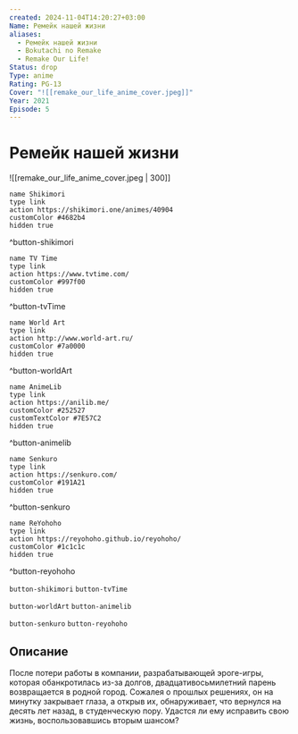 ```yaml
---
created: 2024-11-04T14:20:27+03:00
Name: Ремейк нашей жизни
aliases:
  - Ремейк нашей жизни
  - Bokutachi no Remake
  - Remake Our Life!
Status: drop
Type: anime
Rating: PG-13
Cover: "![[remake_our_life_anime_cover.jpeg]]"
Year: 2021
Episode: 5
---
```


# Ремейк нашей жизни

![[remake_our_life_anime_cover.jpeg | 300]]

```button
name Shikimori
type link
action https://shikimori.one/animes/40904
customColor #4682b4
hidden true
```
^button-shikimori

```button
name TV Time
type link
action https://www.tvtime.com/
customColor #997f00
hidden true
```
^button-tvTime

```button
name World Art
type link
action http://www.world-art.ru/
customColor #7a0000
hidden true
```
^button-worldArt

```button
name AnimeLib
type link
action https://anilib.me/
customColor #252527
customTextColor #7E57C2
hidden true
```
^button-animelib

```button
name Senkuro
type link
action https://senkuro.com/
customColor #191A21
hidden true
```
^button-senkuro

```button
name ReYohoho
type link
action https://reyohoho.github.io/reyohoho/
customColor #1c1c1c
hidden true
```
^button-reyohoho

`button-shikimori` `button-tvTime`

`button-worldArt` `button-animelib`

`button-senkuro` `button-reyohoho`

## Описание

После потери работы в компании, разрабатывающей эроге-игры, которая обанкротилась из-за долгов, двадцативосьмилетний парень возвращается в родной город. Сожалея о прошлых решениях, он на минутку закрывает глаза, а открыв их, обнаруживает, что вернулся на десять лет назад, в студенческую пору. Удастся ли ему исправить свою жизнь, воспользовавшись вторым шансом?
